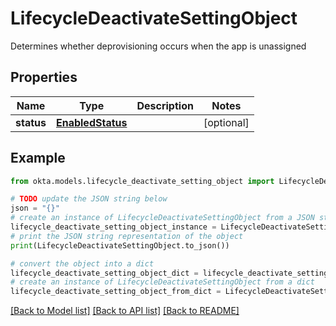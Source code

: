 # LifecycleDeactivateSettingObject

Determines whether deprovisioning occurs when the app is unassigned

## Properties

Name | Type | Description | Notes
------------ | ------------- | ------------- | -------------
**status** | [**EnabledStatus**](EnabledStatus.md) |  | [optional] 

## Example

```python
from okta.models.lifecycle_deactivate_setting_object import LifecycleDeactivateSettingObject

# TODO update the JSON string below
json = "{}"
# create an instance of LifecycleDeactivateSettingObject from a JSON string
lifecycle_deactivate_setting_object_instance = LifecycleDeactivateSettingObject.from_json(json)
# print the JSON string representation of the object
print(LifecycleDeactivateSettingObject.to_json())

# convert the object into a dict
lifecycle_deactivate_setting_object_dict = lifecycle_deactivate_setting_object_instance.to_dict()
# create an instance of LifecycleDeactivateSettingObject from a dict
lifecycle_deactivate_setting_object_from_dict = LifecycleDeactivateSettingObject.from_dict(lifecycle_deactivate_setting_object_dict)
```
[[Back to Model list]](../README.md#documentation-for-models) [[Back to API list]](../README.md#documentation-for-api-endpoints) [[Back to README]](../README.md)


